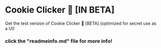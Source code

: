 # Cookie Clicker 🍪 [IN BETA]
Get the test version of Cookie Clicker 🍪 [BETA] (optimized for secret use as a UI)

### click the "readmeinfo.md" file for more info!
